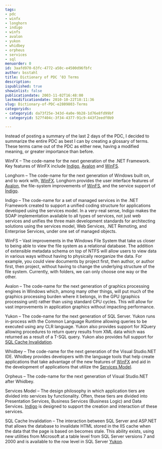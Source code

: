 ```yaml
---
tags:
- pdc
- winfx
- longhorn
- indigo
- winfs
- avalon
- yukon
- whidbey
- orpheus
- services
- sql
menuorder: 0
id: 3aafd970-63fc-4772-a50c-e4500d96fbfc
author: bsstahl
title: Dictionary of PDC ‘03 Terms
description: 
ispublished: true
showinlist: false
publicationdate: 2003-11-02T16:48:00
lastmodificationdate: 2010-10-22T18:11:36
slug: Dictionary-of-PDC-e2809803-Terms
categoryids:
- categoryid: da73f25e-343d-4a0e-9b28-1d76e8fd99bf
- categoryid: 527f404c-3f34-4377-91c9-443f2eedf0b9

---
```

Instead of posting a summary of the last 2 days of the PDC, I decided to summarize the entire PDC as best I can by creating a glossary of terms. These terms came out of the PDC as either new, having a modified meaning, or greater importance than before.   
  
  
WinFX – The code-name for the next generation of the .NET Framework. Key features of WinFX include [Indigo](http://74.125.95.132/search?q=cache:8hANgX_2q08J:www.cognitiveinheritance.com/%3Ftag%3D/pdc+site:cognitiveinheritance.com&amp;hl=en&amp;ct=clnk&amp;cd=38&amp;gl=us#Indigo), [Avalon](http://74.125.95.132/search?q=cache:8hANgX_2q08J:www.cognitiveinheritance.com/%3Ftag%3D/pdc+site:cognitiveinheritance.com&amp;hl=en&amp;ct=clnk&amp;cd=38&amp;gl=us#Avalon) and [WinFS](http://74.125.95.132/search?q=cache:8hANgX_2q08J:www.cognitiveinheritance.com/%3Ftag%3D/pdc+site:cognitiveinheritance.com&amp;hl=en&amp;ct=clnk&amp;cd=38&amp;gl=us#WinFS).   
  
 Longhorn – The code-name for the next generation of Windows built on, and to work with, [WinFX](http://74.125.95.132/search?q=cache:8hANgX_2q08J:www.cognitiveinheritance.com/%3Ftag%3D/pdc+site:cognitiveinheritance.com&amp;hl=en&amp;ct=clnk&amp;cd=38&amp;gl=us#WinFX). Longhorn provides the user interface features of [Avalon](http://74.125.95.132/search?q=cache:8hANgX_2q08J:www.cognitiveinheritance.com/%3Ftag%3D/pdc+site:cognitiveinheritance.com&amp;hl=en&amp;ct=clnk&amp;cd=38&amp;gl=us#Avalon), the file-system improvements of [WinFS](http://74.125.95.132/search?q=cache:8hANgX_2q08J:www.cognitiveinheritance.com/%3Ftag%3D/pdc+site:cognitiveinheritance.com&amp;hl=en&amp;ct=clnk&amp;cd=38&amp;gl=us#WinFS), and the service support of [Indigo](http://74.125.95.132/search?q=cache:8hANgX_2q08J:www.cognitiveinheritance.com/%3Ftag%3D/pdc+site:cognitiveinheritance.com&amp;hl=en&amp;ct=clnk&amp;cd=38&amp;gl=us#Indigo).   
  
Indigo – The code-name for a set of managed services in the .NET Framework created to support a unified coding structure for applications developed using the services model. In a very-real sense, Indigo makes the SOAP implementation available to all types of services, not just web services and unifies the three main development standards for architecting solutions using the services model, Web Services, .NET Remoting, and Enterprise Services, under one set of managed objects.   
  
WinFS – Vast improvements in the Windows File System that take us closer to being able to view the file system as a relational database. The addition of extensible metadata schema on top of NTFS will allow users to view data in various ways without having to physically reorganize the data. For example, you could view documents by project first, then author, or author first, then project, without having to change the underlying structure of the file system. Currently, with folders, we can only choose one way or the other.   
  
Avalon – The code-name for the next generation of graphics processing engines in Windows which, among many other things, will put much of the graphics processing burden where it belongs, in the GPU (graphics processing unit) rather than using standard CPU cycles. This will allow for vast improvements in application graphics without impacting performance.   
  
Yukon – The code-name for the next generation of SQL Server. Yukon runs in-process with the Common Language Runtime allowing queries to be executed using any CLR language. Yukon also provides support for XQuery allowing procedures to return query results from XML data which was returned as a result of a T-SQL query. Yukon also provides full support for [SQL Cache Invalidation](http://74.125.95.132/search?q=cache:8hANgX_2q08J:www.cognitiveinheritance.com/%3Ftag%3D/pdc+site:cognitiveinheritance.com&amp;hl=en&amp;ct=clnk&amp;cd=38&amp;gl=us#SQLCacheInvalidation).   
  
Whidbey – The code-name for the next generation of the Visual Studio.NET IDE. Whidbey provides developers with the language tools that help create applications that take advantage of the new features of [WinFX](http://74.125.95.132/search?q=cache:8hANgX_2q08J:www.cognitiveinheritance.com/%3Ftag%3D/pdc+site:cognitiveinheritance.com&amp;hl=en&amp;ct=clnk&amp;cd=38&amp;gl=us#WinFX) and aid in the development of applications that utilize the [Services Model](http://74.125.95.132/search?q=cache:8hANgX_2q08J:www.cognitiveinheritance.com/%3Ftag%3D/pdc+site:cognitiveinheritance.com&amp;hl=en&amp;ct=clnk&amp;cd=38&amp;gl=us#ServicesModel).   
  
Orpheus – The code-name for the next generation of Visual Studio.NET after Whidbey.   
  
Services Model – The design philosophy in which application tiers are divided into services by functionality. Often, these tiers are divided into Presentation Services, Business Services (Business Logic) and Data Services. [Indigo](http://74.125.95.132/search?q=cache:8hANgX_2q08J:www.cognitiveinheritance.com/%3Ftag%3D/pdc+site:cognitiveinheritance.com&amp;hl=en&amp;ct=clnk&amp;cd=38&amp;gl=us#Indigo) is designed to support the creation and interaction of these services.   
  
SQL Cache Invalidation – The interaction between SQL Server and ASP.NET that allows the database to invalidate HTML stored in the IIS cache when the data that the page is based on becomes stale. This ability exists, using new utilities from Microsoft at a table level from SQL Server versions 7 and 2000 and is available to the row level in SQL Server [Yukon](http://74.125.95.132/search?q=cache:8hANgX_2q08J:www.cognitiveinheritance.com/%3Ftag%3D/pdc+site:cognitiveinheritance.com&amp;hl=en&amp;ct=clnk&amp;cd=38&amp;gl=us#Yukon).  
